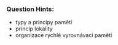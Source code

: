 ### Question Hints:
- typy a principy pamětí
- princip lokality
- organizace rychlé vyrovnávací paměti